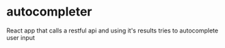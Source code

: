 # autocompleter
React app that calls a restful api and using it's results tries to autocomplete user input
